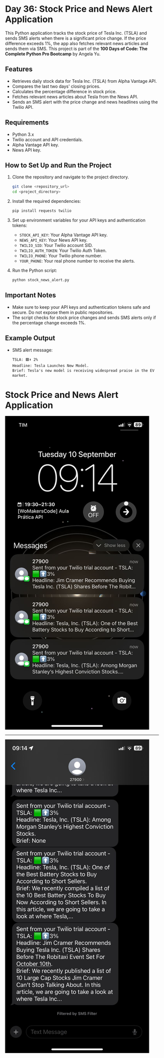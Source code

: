 # Day 36: Stock Price and News Alert Application

This Python application tracks the stock price of Tesla Inc. (TSLA) and sends SMS alerts when there is a significant price change. If the price difference exceeds 1%, the app also fetches relevant news articles and sends them via SMS.
This project is part of the **100 Days of Code: The Complete Python Pro Bootcamp** by Angela Yu.

## Features
- Retrieves daily stock data for Tesla Inc. (TSLA) from Alpha Vantage API.
- Compares the last two days' closing prices.
- Calculates the percentage difference in stock price.
- Fetches relevant news articles about Tesla from the News API.
- Sends an SMS alert with the price change and news headlines using the Twilio API.

## Requirements
- Python 3.x
- Twilio account and API credentials.
- Alpha Vantage API key.
- News API key.

## How to Set Up and Run the Project

1. Clone the repository and navigate to the project directory.
   ```bash
   git clone <repository_url>
   cd <project_directory>
   ```

2. Install the required dependencies:
   ```bash
   pip install requests twilio
   ```

3. Set up environment variables for your API keys and authentication tokens:
   - `STOCK_API_KEY`: Your Alpha Vantage API key.
   - `NEWS_API_KEY`: Your News API key.
   - `TWILIO_SID`: Your Twilio account SID.
   - `TWILIO_AUTH_TOKEN`: Your Twilio Auth Token.
   - `TWILIO_PHONE`: Your Twilio phone number.
   - `YOUR_PHONE`: Your real phone number to receive the alerts.

4. Run the Python script:
   ```bash
   python stock_news_alert.py
   ```

## Important Notes
- Make sure to keep your API keys and authentication tokens safe and secure. Do not expose them in public repositories.
- The script checks for stock price changes and sends SMS alerts only if the percentage change exceeds 1%.

## Example Output
- SMS alert message:
   ```
   TSLA: 🟩⬆️ 2%
   Headline: Tesla Launches New Model.
   Brief: Tesla's new model is receiving widespread praise in the EV market.
   ```
# Stock Price and News Alert Application

![Notification Background](./screenshots/background.jpg)

---

![SMS Notification](.\screenshots\sms.jpg)
